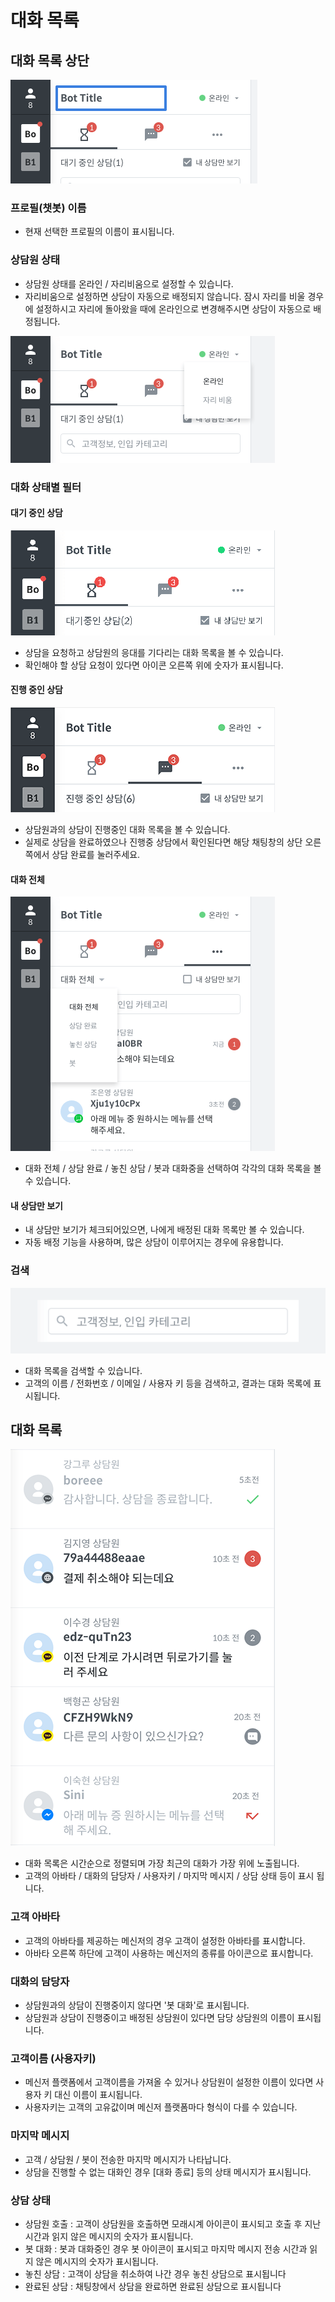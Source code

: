 # 대화 목록

## 대화 목록 상단

![](../../.gitbook/assets/openbeta_chat_%20%286%29.png)

### 프로필\(챗봇\) 이름

* 현재 선택한 프로필의 이름이 표시됩니다.

### 상담원 상태

* 상담원 상태를 온라인 / 자리비움으로 설정할 수 있습니다.
* 자리비움으로 설정하면 상담이 자동으로 배정되지 않습니다. 잠시 자리를 비울 경우에 설정하시고 자리에 돌아왔을 때에 온라인으로 변경해주시면 상담이 자동으로 배정됩니다.



![&#xC0C1;&#xB2F4;&#xC6D0; &#xC0C1;&#xD0DC; &#xC608;&#xC2DC;](../../.gitbook/assets/openbeta_chat_%20%283%29.png)

### 대화 상태별 필터

#### 대기 중인 상담

![](../../.gitbook/assets/openbeta_chat_%20%285%29.png)

* 상담을 요청하고 상담원의 응대를 기다리는 대화 목록을 볼 수 있습니다.
* 확인해야 할 상담 요청이 있다면 아이콘 오른쪽 위에 숫자가 표시됩니다.

#### 진행 중인 상담

![](../../.gitbook/assets/openbeta_chat_%20%288%29.png)

* 상담원과의 상담이 진행중인 대화 목록을 볼 수 있습니다.
* 실제로 상담을 완료하였으나 진행중 상담에서 확인된다면 해당 채팅창의 상단 오른쪽에서 상담 완료를 눌러주세요.

#### 대화 전체

![](../../.gitbook/assets/openbeta_chat_-_-_list%20%281%29.png)

* 대화 전체 / 상담 완료 / 놓친 상담 / 봇과 대화중을 선택하여 각각의 대화 목록을 볼 수 있습니다.

#### 내 상담만 보기

* 내 상담만 보기가 체크되어있으면, 나에게 배정된 대화 목록만 볼 수 있습니다.
* 자동 배정 기능을 사용하며, 많은 상담이 이루어지는 경우에 유용합니다.

### 검색

![&#xAC80;&#xC0C9; &#xC608;&#xC2DC;](../../.gitbook/assets/openbeta_chat_%20%2812%29.png)

* 대화 목록을 검색할 수 있습니다.
* 고객의 이름 / 전화번호 / 이메일 / 사용자 키 등을 검색하고, 결과는 대화 목록에 표시됩니다.

## 대화 목록

![](../../.gitbook/assets/openbeta_chat_%20%2814%29.png)

* 대화 목록은 시간순으로 정렬되며 가장 최근의 대화가 가장 위에 노출됩니다.
* 고객의 아바타 / 대화의 담당자 / 사용자키 / 마지막 메시지 / 상담 상태 등이 표시 됩니다.

### 고객 아바타

* 고객의 아바타를 제공하는 메신저의 경우 고객이 설정한 아바타를 표시합니다.
* 아바타 오른쪽 하단에 고객이 사용하는 메신저의 종류를 아이콘으로 표시합니다.

### 대화의 담당자

* 상담원과의 상담이 진행중이지 않다면 '봇 대화'로 표시됩니다.
* 상담원과 상담이 진행중이고 배정된 상담원이 있다면 담당 상담원의 이름이 표시됩니다.

### 고객이름 \(사용자키\)

* 메신저 플랫폼에서 고객이름을 가져올 수 있거나 상담원이 설정한 이름이 있다면 사용자 키 대신 이름이 표시됩니다.
* 사용자키는 고객의 고유값이며 메신저 플랫폼마다 형식이 다를 수 있습니다.

### 마지막 메시지

* 고객 / 상담원 / 봇이 전송한 마지막 메시지가 나타납니다.
* 상담을 진행할 수 없는 대화인 경우 \[대화 종료\] 등의 상태 메시지가 표시됩니다.

### 상담 상태

* 상담원 호출 : 고객이 상담원을 호출하면 모래시계 아이콘이 표시되고 호출 후 지난 시간과 읽지 않은 메시지의 숫자가 표시됩니다.
* 봇 대화 : 봇과 대화중인 경우 봇 아이콘이 표시되고 마지막 메시지 전송 시간과 읽지 않은 메시지의 숫자가 표시됩니다.
* 놓친 상담 : 고객이 상담을 취소하여 나간 경우 놓친 상담으로 표시됩니다
* 완료된 상담 : 채팅창에서 상담을 완료하면 완료된 상담으로 표시됩니다

